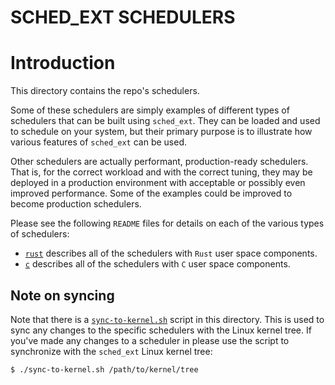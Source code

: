 SCHED_EXT SCHEDULERS
====================

# Introduction

This directory contains the repo's schedulers.

Some of these schedulers are simply examples of different types of schedulers
that can be built using `sched_ext`. They can be loaded and used to schedule on
your system, but their primary purpose is to illustrate how various features of
`sched_ext` can be used.

Other schedulers are actually performant, production-ready schedulers. That is,
for the correct workload and with the correct tuning, they may be deployed in a
production environment with acceptable or possibly even improved performance.
Some of the examples could be improved to become production schedulers.

Please see the following `README` files for details on each of the various types
of schedulers:

- [`rust`](rust/README.md) describes all of the schedulers with `Rust`
  user space components.
- [`c`](c/README.md) describes all of the schedulers with `C` user space
  components.

## Note on syncing

Note that there is a [`sync-to-kernel.sh`](sync-to-kernel.sh) script in this
directory. This is used to sync any changes to the specific schedulers
with the Linux kernel tree. If you've made any changes to a scheduler in please
use the script to synchronize with the `sched_ext` Linux kernel tree:

```shell
$ ./sync-to-kernel.sh /path/to/kernel/tree
```
